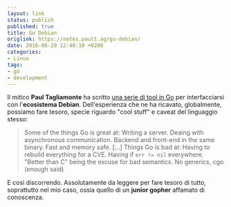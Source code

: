```yaml
---
layout: link
status: publish
published: true
title: Go Debian
origlink: https://notes.pault.ag/go-debian/
date: 2016-06-20 12:40:10 +0200
categories:
- Linux
tags:
- go
- development
---
```


Il mitico **Paul Tagliamonte** ha scritto [una serie di tool in Go](https://godoc.org/pault.ag/go/debian) per interfacciarsi con l'**ecosistema Debian**. Dell'esperienza che ne ha ricavato, globalmente, possiamo fare tesoro, specie riguardo "cool stuff" e caveat del linguaggio stesso:

> Some of the things Go is great at: Writing a server. Deaing with asynchronous communication. Backend and front-end in the same binary. Fast and memory safe.
> [...]
> Things Go is bad at: Having to rebuild everything for a CVE. Having if `err != nil` everywhere. "Better than C" being the excuse for bad semantics. No generics, cgo (enough said)

E così discorrendo. Assolutamente da leggere per fare tesoro di tutto, soprattutto nel mio caso, ossia quello di un **junior gopher** affamato di conoscenza.
